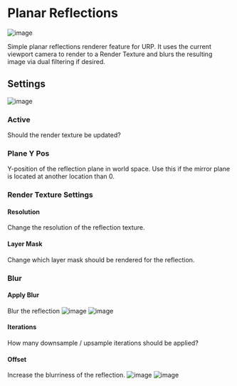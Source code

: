 # Planar Reflections
![image](https://github.com/TR3D/PlanarReflection/assets/63724445/a9f54ac4-9441-4cfa-b020-77348b77ee86)

Simple planar reflections renderer feature for URP. It uses the current viewport camera to render to a Render Texture and blurs the resulting image via dual filtering if desired. 

## Settings
![image](https://github.com/TR3D/PlanarReflection/assets/63724445/10155689-97d2-42e2-b029-f1edb8159f07)

### Active
Should the render texture be updated?

### Plane Y Pos
Y-position of the reflection plane in world space. Use this if the mirror plane is located at another location than 0.

### Render Texture Settings
#### Resolution
Change the resolution of the reflection texture.

#### Layer Mask
Change which layer mask should be rendered for the reflection.

### Blur
#### Apply Blur
Blur the reflection
![image](https://github.com/TR3D/PlanarReflection/assets/63724445/5ccb7f39-ef33-4faa-aa5c-a2b0c0b17698)
![image](https://github.com/TR3D/PlanarReflection/assets/63724445/a1f7a5a6-6542-46b1-adbd-a84d489a51d5)



#### Iterations
How many downsample / upsample iterations should be applied?

#### Offset
Increase the blurriness of the reflection.
![image](https://github.com/TR3D/PlanarReflection/assets/63724445/89e53fce-0bab-4c63-a886-ab5ed6259af7)
![image](https://github.com/TR3D/PlanarReflection/assets/63724445/913ec350-29f4-43c5-83d8-4a383793e092)

